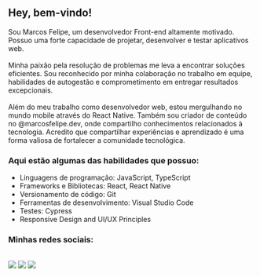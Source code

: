 <h2 align="left">Hey, bem-vindo!</h2>

Sou Marcos Felipe, um desenvolvedor Front-end altamente motivado. Possuo uma forte capacidade de projetar, desenvolver e testar aplicativos web.
<br><br>
Minha paixão pela resolução de problemas me leva a encontrar soluções eficientes. Sou reconhecido por minha colaboração no trabalho em equipe, habilidades de autogestão e comprometimento em entregar resultados excepcionais.
<br><br>
Além do meu trabalho como desenvolvedor web, estou mergulhando no mundo mobile através do React Native. Também sou criador de conteúdo no @marcosfelipe.dev, onde compartilho conhecimentos relacionados à tecnologia. Acredito que compartilhar experiências e aprendizado é uma forma valiosa de fortalecer a comunidade tecnológica.


### Aqui estão algumas das habilidades que possuo:

- Linguagens de programação: JavaScript, TypeScript<br>
- Frameworks e Bibliotecas: React, React Native<br>
- Versionamento de código: Git<br>
- Ferramentas de desenvolvimento: Visual Studio Code<br>
- Testes: Cypress<br>
- Responsive Design and UI/UX Principles<br>

### Minhas redes sociais:

<div align="left" style="display: inline_block"><br>
<a href="https://instagram.com/marcosfelipe.dev" target="_blank"><img src="https://img.shields.io/badge/-Instagram-E4405F?style=for-the-badge&logo=instagram&logoColor=white" target="_blank"></a>
<a href = "mailto:mfsr021@gmail.com"><img src="https://img.shields.io/badge/Gmail-333333?style=for-the-badge&logo=gmail&logoColor=white" target="_blank"></a>
<a href = "https://www.linkedin.com/in/marcosfelipe01" target="_blank"><img src="https://img.shields.io/badge/-LinkedIn-%230077B5?style=for-the-badge&logo=linkedin&logoColor=white" target="_blank">
</div>  

<!--![Java](https://img.shields.io/badge/Java-ED8B00?style=for-the-badge&logo=java&logoColor=white)
![delphi](https://img.shields.io/badge/Delphi-B22222?style=for-the-badge&logo=delphi&logoColor=white)
![spring-boot](https://img.shields.io/badge/springboot-6db33f?style=for-the-badge&logo=spring&logoColor=white)
![postgresql](https://img.shields.io/badge/PostgreSQL-316192?style=for-the-badge&logo=postgresql&logoColor=white) <br>
![git](https://img.shields.io/badge/Git-F05032?style=for-the-badge&logo=git&logoColor=white)
![mongodb](https://img.shields.io/badge/MongoDB-4EA94B?style=for-the-badge&logo=mongodb&logoColor=white)
![css](https://img.shields.io/badge/CSS3-1572B6?style=for-the-badge&logo=css3&logoColor=white)
![html](https://img.shields.io/badge/HTML5-E34F26?style=for-the-badge&logo=html5&logoColor=white)-->

<!--![Snake animation](https://github.com/marcosf01/marcosf01/blob/output/github-contribution-grid-snake.svg)-->
